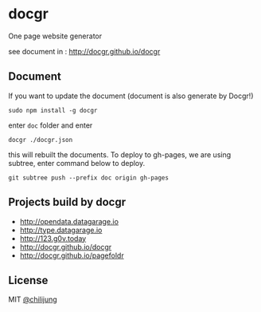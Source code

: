 # docgr

One page website generator

see document in : http://docgr.github.io/docgr

## Document

If you want to update the document (document is also generate by Docgr!)

```
sudo npm install -g docgr
```

enter `doc` folder and enter

```
docgr ./docgr.json
```
this will rebuilt the documents. To deploy to gh-pages, we are using subtree, enter command below to deploy.

```
git subtree push --prefix doc origin gh-pages
```

## Projects build by docgr

- http://opendata.datagarage.io
- http://type.datagarage.io
- http://123.g0v.today
- http://docgr.github.io/docgr
- http://docgr.github.io/pagefoldr



## License

MIT [@chilijung](http://github.com/chilijung)
